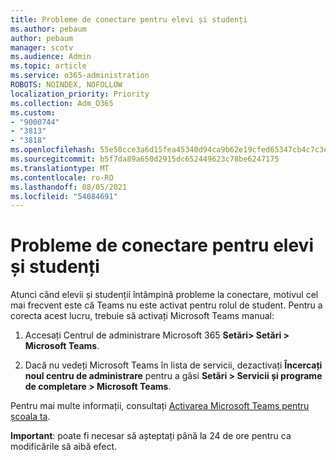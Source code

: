 ```yaml
---
title: Probleme de conectare pentru elevi și studenți
ms.author: pebaum
author: pebaum
manager: scotv
ms.audience: Admin
ms.topic: article
ms.service: o365-administration
ROBOTS: NOINDEX, NOFOLLOW
localization_priority: Priority
ms.collection: Adm_O365
ms.custom:
- "9000744"
- "3813"
- "3818"
ms.openlocfilehash: 55e50cce3a6d15fea45340d94ca9b62e19cfed65347cb4c7c3e30570d837260d
ms.sourcegitcommit: b5f7da89a650d2915dc652449623c78be6247175
ms.translationtype: MT
ms.contentlocale: ro-RO
ms.lasthandoff: 08/05/2021
ms.locfileid: "54084691"
---
```

# <a name="sign-in-issues-for-students"></a>Probleme de conectare pentru elevi și studenți

Atunci când elevii și studenții întâmpină probleme la conectare, motivul cel mai frecvent este că Teams nu este activat pentru rolul de student. Pentru a corecta acest lucru, trebuie să activați Microsoft Teams manual:

1. Accesați Centrul de administrare Microsoft 365 **Setări> Setări > Microsoft Teams**. 

2. Dacă nu vedeți Microsoft Teams în lista de servicii, dezactivați **Încercați noul centru de administrare** pentru a găsi **Setări > Servicii și programe de completare > Microsoft Teams**. 

Pentru mai multe informații, consultați [Activarea Microsoft Teams pentru școala ta](https://docs.microsoft.com/microsoft-365/education/intune-edu-trial/enable-microsoft-teams#enable-microsoft-teams-for-your-school-1). 

**Important**: poate fi necesar să așteptați până la 24 de ore pentru ca modificările să aibă efect.

 
